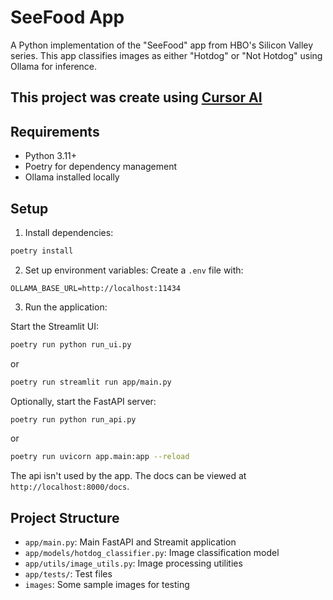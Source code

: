 # SeeFood App

A Python implementation of the "SeeFood" app from HBO's Silicon Valley series. This app classifies images as either "Hotdog" or "Not Hotdog" using Ollama for inference.

## This project was create using [Cursor AI](https://www.cursor.com/)

## Requirements

- Python 3.11+
- Poetry for dependency management
- Ollama installed locally

## Setup

1. Install dependencies:
```bash
poetry install
```

2. Set up environment variables:
Create a `.env` file with:
```
OLLAMA_BASE_URL=http://localhost:11434
```

3. Run the application:

Start the Streamlit UI:
```bash
poetry run python run_ui.py
```
or 
```bash
poetry run streamlit run app/main.py
```

Optionally, start the FastAPI server:
```bash
poetry run python run_api.py
```
or 
```bash
poetry run uvicorn app.main:app --reload
```
The api isn't used by the app. The docs can be viewed at `http://localhost:8000/docs`.

## Project Structure
- `app/main.py`: Main FastAPI and Streamit application
- `app/models/hotdog_classifier.py`: Image classification model
- `app/utils/image_utils.py`: Image processing utilities
- `app/tests/`: Test files 
- `images`: Some sample images for testing